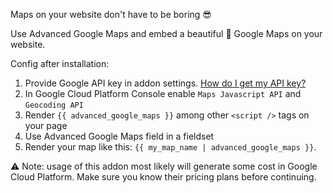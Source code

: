 Maps on your website don't have to be boring 😎

Use Advanced Google Maps and embed a beautiful 💖 Google Maps on your website.

Config after installation:

1. Provide Google API key in addon settings. [How do I get my API key?](https://developers.google.com/maps/documentation/javascript/get-api-key)
2. In Google Cloud Platform Console enable `Maps Javascript API` and `Geocoding API`
3. Render `{{ advanced_google_maps }}` among other `<script />` tags on your page
4. Use Advanced Google Maps field in a fieldset
5. Render your map like this: `{{ my_map_name | advanced_google_maps }}`.

⚠️ Note: usage of this addon most likely will generate some cost in Google Cloud Platform. Make sure you know their pricing plans before continuing.
